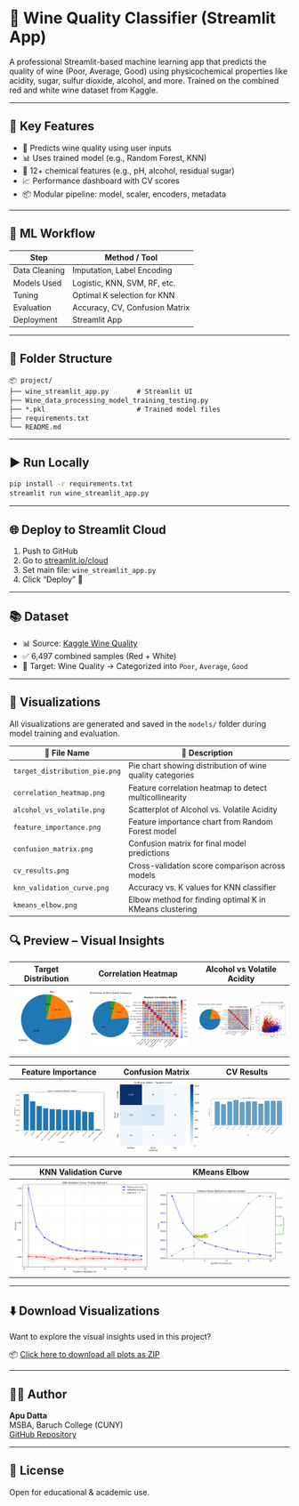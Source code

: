 # 🍷 Wine Quality Classifier (Streamlit App)

A professional Streamlit-based machine learning app that predicts the quality of wine (Poor, Average, Good) using physicochemical properties like acidity, sugar, sulfur dioxide, alcohol, and more. Trained on the combined red and white wine dataset from Kaggle.

---

## 🚀 Key Features

- 🔮 Predicts wine quality using user inputs  
- 📊 Uses trained model (e.g., Random Forest, KNN)  
- 🎯 12+ chemical features (e.g., pH, alcohol, residual sugar)  
- 📈 Performance dashboard with CV scores  
- 📦 Modular pipeline: model, scaler, encoders, metadata  

---

## 🧠 ML Workflow

| Step              | Method / Tool                  |
|-------------------|-------------------------------|
| Data Cleaning     | Imputation, Label Encoding     |
| Models Used       | Logistic, KNN, SVM, RF, etc.   |
| Tuning            | Optimal K selection for KNN    |
| Evaluation        | Accuracy, CV, Confusion Matrix |
| Deployment        | Streamlit App                  |

---

## 📁 Folder Structure

```
📦 project/
├── wine_streamlit_app.py       # Streamlit UI
├── Wine_data_processing_model_training_testing.py
├── *.pkl                       # Trained model files
├── requirements.txt
└── README.md
```

---

## ▶️ Run Locally

```bash
pip install -r requirements.txt
streamlit run wine_streamlit_app.py
```

---

## 🌐 Deploy to Streamlit Cloud

1. Push to GitHub  
2. Go to [streamlit.io/cloud](https://streamlit.io/cloud)  
3. Set main file: `wine_streamlit_app.py`  
4. Click “Deploy” 🚀  

---

## 📚 Dataset

- 📊 Source: [Kaggle Wine Quality](https://www.kaggle.com/datasets/rajyellow46/wine-quality)  
- ✅ 6,497 combined samples (Red + White)  
- 🎯 Target: Wine Quality → Categorized into `Poor`, `Average`, `Good`  

---

## 📸 Visualizations

All visualizations are generated and saved in the `models/` folder during model training and evaluation.

| 📂 File Name                  | 🧪 Description                                           |
|------------------------------|----------------------------------------------------------|
| `target_distribution_pie.png`| Pie chart showing distribution of wine quality categories |
| `correlation_heatmap.png`    | Feature correlation heatmap to detect multicollinearity  |
| `alcohol_vs_volatile.png`    | Scatterplot of Alcohol vs. Volatile Acidity              |
| `feature_importance.png`     | Feature importance chart from Random Forest model        |
| `confusion_matrix.png`       | Confusion matrix for final model predictions             |
| `cv_results.png`             | Cross-validation score comparison across models          |
| `knn_validation_curve.png`   | Accuracy vs. K values for KNN classifier                 |
| `kmeans_elbow.png`           | Elbow method for finding optimal K in KMeans clustering  |


## 🔍 Preview – Visual Insights

| Target Distribution | Correlation Heatmap | Alcohol vs Volatile Acidity |
|---------------------|---------------------|------------------------------|
| ![Target Distribution](images/target_distribution_pie.png) | ![Correlation Heatmap](images/correlation_heatmap.png) | ![Alcohol vs Volatile](images/alcohol_vs_volatile.png) |

| Feature Importance | Confusion Matrix | CV Results |
|--------------------|------------------|------------|
| ![Feature Importance](images/feature_importance.png) | ![Confusion Matrix](images/confusion_matrix.png) | ![CV Results](images/cv_results.png) |

| KNN Validation Curve | KMeans Elbow |
|----------------------|--------------|
| ![KNN Validation](images/knn_validation_curve.png) | ![KMeans Elbow](images/kmeans_elbow.png) |


---

## ⬇️ Download Visualizations

Want to explore the visual insights used in this project?

📦 [Click here to download all plots as ZIP](https://github.com/dattaBus-anls/-Professional-Wine-Quality-Classifier-/blob/main/models/wine_visualizations.zip?raw=true)

---

## 👨‍💻 Author

**Apu Datta**  
MSBA, Baruch College (CUNY)  
[GitHub Repository](https://github.com/dattaBus-anls/-Professional-Wine-Quality-Classifier-.git)

---

## 📄 License

Open for educational & academic use.
